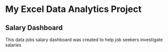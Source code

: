 # My Excel Data Analytics Project

## Salary Dashboard
This data jobs salary dashboard was created to help job seekers investigate salaries 

